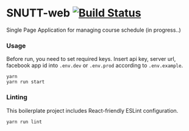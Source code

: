 SNUTT-web
[![Build Status](https://travis-ci.org/wafflestudio/snutt-webclient.svg?branch=master)](https://travis-ci.org/wafflestudio/snutt-webclient)
=====================

Single Page Application for managing course schedule
(in progress..)

### Usage

Before run, you need to set required keys. Insert api key, server url, facebook app id into `.env.dev` or `.env.prod` according to `.env.example`.

```
yarn 
yarn run start
```

### Linting

This boilerplate project includes React-friendly ESLint configuration.

```
yarn run lint
```
